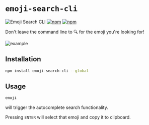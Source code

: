 # `emoji-search-cli`

![Emoji Search CLI](https://github.com/jaebradley/emoji-search-cli/workflows/Emoji%20Search%20CLI/badge.svg)
[![npm](https://img.shields.io/npm/dt/emoji-search-cli.svg)](https://www.npmjs.com/package/emoji-search-cli)
[![npm](https://img.shields.io/npm/v/emoji-search-cli.svg)](https://www.npmjs.com/package/emoji-search-cli)

Don't leave the command line to 🔍 for the emoji you're looking for!

![example](https://imgur.com/JsXtmWE.gif)

## Installation

```bash
npm install emoji-search-cli --global
```

## Usage

```bash
emoji
```

will trigger the autocomplete search functionality.

Pressing `ENTER` will select that emoji and copy it to clipboard.
